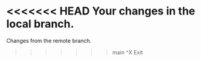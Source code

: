 
<<<<<<< HEAD
Your changes in the local branch.
=======
Changes from the remote branch.
>>>>>>> main
^X Exit     

